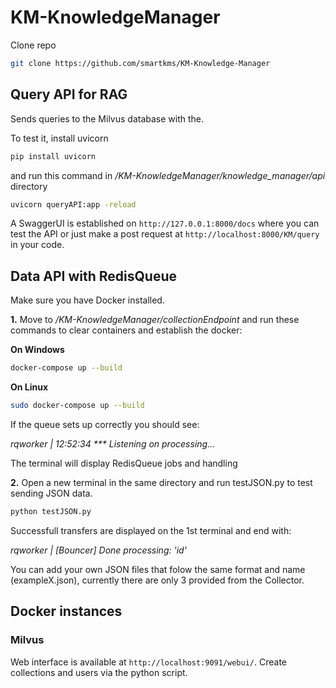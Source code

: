 # KM-KnowledgeManager
Clone repo
``` bash
git clone https://github.com/smartkms/KM-Knowledge-Manager
```
## Query API for RAG
Sends queries to the Milvus database with the.

To test it, install uvicorn 
``` bash
pip install uvicorn
```
and run this command in */KM-KnowledgeManager/knowledge_manager/api* directory
``` bash
uvicorn queryAPI:app -reload
```
A SwaggerUI is established on `http://127.0.0.1:8000/docs`
where you can test the API or just make a post request at `http://localhost:8000/KM/query` in your code.

## Data API with RedisQueue
Make sure you have Docker installed.

**1.** Move to */KM-KnowledgeManager/collectionEndpoint* and run these commands to clear containers and establish the docker:

  **On Windows**
  ``` bash
  docker-compose up --build
  ```
  **On Linux**
  ``` bash
  sudo docker-compose up --build
  ```
  If the queue sets up correctly you should see:
  
  *rqworker    | 12:52:34 *** Listening on processing...*
  
  The terminal will display RedisQueue jobs and handling

**2.** Open a new terminal in the same directory and run testJSON.py to test sending JSON data.
  ``` bash
  python testJSON.py
  ```
  Successfull transfers are displayed on the 1st terminal and end with:
  
  *rqworker    | [Bouncer] Done processing: 'id'*
  
  You can add your own JSON files that folow the same format and   name (exampleX.json), currently there are only 3 provided from   the Collector.

## Docker instances
### Milvus
Web interface is available at `http://localhost:9091/webui/`.
Create collections and users via the python script.